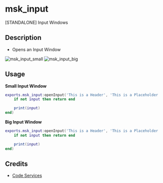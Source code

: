 # msk_input
[STANDALONE] Input Windows

## Description
* Opens an Input Window

![msk_input_small](https://github.com/MSK-Scripts/msk_input/assets/49867381/b579f3a1-fe47-4134-b0f6-002f06d3f7fe)
![msk_input_big](https://github.com/MSK-Scripts/msk_input/assets/49867381/7c74e5fb-3abd-4c12-9f9e-0c11154d3266)

## Usage

**Small Input Window**
```lua
exports.msk_input:openInput('This is a Header', 'This is a Placeholder', function(input)
    if not input then return end

    print(input)
end)
```

**Big Input Window**
```lua
exports.msk_input:openInput('This is a Header', 'This is a Placeholder', true, function(input)
    if not input then return end

    print(input)
end)
```

## Credits
* [Code Services](https://discord.com/invite/Z4Xv5zBQms)
